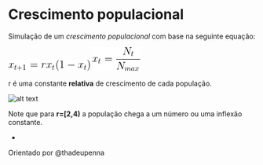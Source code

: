 # Crescimento populacional 
Simulação de um *crescimento populacional* com base na seguinte equação:

![alt text](f1.gif "population growth")
![alt text](f2.gif "x(t)")

r é uma constante **relativa** de crescimento de cada população.

![alt text]("dinamicapop.pdf" "simulation of population growth")

Note que para **r=[2,4)** a população chega a um número ou uma inflexão constante.

- 

Orientado por @thadeupenna


